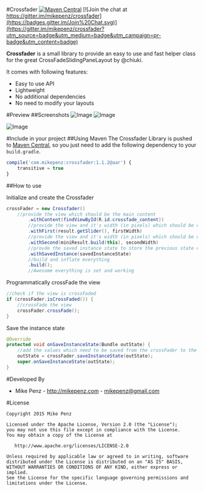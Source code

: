 #Crossfader  [![Maven Central](https://maven-badges.herokuapp.com/maven-central/com.mikepenz/crossfader/badge.svg?style=flat)](https://maven-badges.herokuapp.com/maven-central/com.mikepenz/crossfader)
[![Join the chat at https://gitter.im/mikepenz/crossfader](https://badges.gitter.im/Join%20Chat.svg)](https://gitter.im/mikepenz/crossfader?utm_source=badge&utm_medium=badge&utm_campaign=pr-badge&utm_content=badge)

**Crossfader** is a small library to provide an easy to use and fast helper class for the great CrossFadeSlidingPaneLayout by @chiuki. 

It comes with following features:
* Easy to use API
* Lightweight
 * No additional dependencies
* No need to modify your layouts

#Preview
##Screenshots
![Image](https://raw.githubusercontent.com/mikepenz/Crossfader/develop/DEV/screenshots/screenshot1_small.png)
![Image](https://raw.githubusercontent.com/mikepenz/Crossfader/develop/DEV/screenshots/screenshot2_small.png)

![Image](https://raw.githubusercontent.com/mikepenz/Crossfader/develop/DEV/screenshots/screenshot3_small.png)


#Include in your project
##Using Maven
The Crossfader Library is pushed to [Maven Central](http://search.maven.org/#search|ga|1|g%3A%22com.mikepenz%22), so you just need to add the following dependency to your `build.gradle`.

```javascript
compile('com.mikepenz:crossfader:1.1.2@aar') {
	transitive = true
}
```

##How to use

Initialize and create the Crossfader
```java
crossFader = new Crossfader()
	//provide the view which should be the main content
        .withContent(findViewById(R.id.crossfade_content))
        //provide the view and it's width (in pixels) which should be displayed first
        .withFirst(result.getSlider(), firstWidth)
        //provide the view and it's width (in pixels) which should be displayed after fading
        .withSecond(miniResult.build(this), secondWidth)
        //provde the saved instance state to store the previous state of the crossfade view
        .withSavedInstance(savedInstanceState)
        //build and inflate everything
        .build();
        //Awesome everything is set and working
```

Programmatically crossFade the view
```java
//check if the view is crossFaded
if (crossFader.isCrossFaded()) {
	//crossFade the view
	crossFader.crossFade();
}
```

Save the instance state
```java
@Override
protected void onSaveInstanceState(Bundle outState) {
	//add the values which need to be saved from the crossFader to the bundle
	outState = crossFader.saveInstanceState(outState);
	super.onSaveInstanceState(outState);
}
```

#Developed By

* Mike Penz - http://mikepenz.com - <mikepenz@gmail.com>


#License

    Copyright 2015 Mike Penz

    Licensed under the Apache License, Version 2.0 (the "License");
    you may not use this file except in compliance with the License.
    You may obtain a copy of the License at

       http://www.apache.org/licenses/LICENSE-2.0

    Unless required by applicable law or agreed to in writing, software
    distributed under the License is distributed on an "AS IS" BASIS,
    WITHOUT WARRANTIES OR CONDITIONS OF ANY KIND, either express or implied.
    See the License for the specific language governing permissions and
    limitations under the License.
